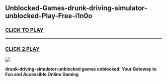 
## Unblocked-Games-drunk-driving-simulator-unblocked-Play-Free-i1n0o
<h3>
<a href="https://premium76.site?title=drunk-driving-simulator-unblocked&ref=12A">CLICK TO PLAY</a></h3>
<hr>

<h3>
<a href="https://premium76.site?title=drunk-driving-simulator-unblocked&ref=12A">CLICK 2 PLAY</a>
  
</h3>

<a href="https://premium76.site?title=drunk-driving-simulator-unblocked&ref=12A"><img src="https://clearcache.store/games.png"></a>


**drunk-driving-simulator-unblocked games unblocked: Your Gateway to Fun and Accessible Online Gaming**
